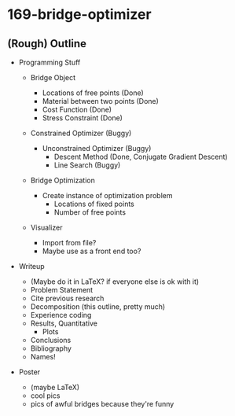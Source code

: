 # 169-bridge-optimizer

## (Rough) Outline
* Programming Stuff
    * Bridge Object
        * Locations of free points (Done)
        * Material between two points (Done)
        * Cost Function (Done)
        * Stress Constraint (Done)

    * Constrained Optimizer (Buggy)
        * Unconstrained Optimizer (Buggy)
            * Descent Method (Done, Conjugate Gradient Descent)
            * Line Search (Buggy)

    * Bridge Optimization
        * Create instance of optimization problem
            * Locations of fixed points
            * Number of free points

    * Visualizer
        * Import from file?
        * Maybe use as a front end too?

* Writeup
    * (Maybe do it in LaTeX? if everyone else is ok with it)
    * Problem Statement
    * Cite previous research
    * Decomposition (this outline, pretty much)
    * Experience coding
    * Results, Quantitative
        * Plots
    * Conclusions
    * Bibliography
    * Names!

* Poster
    * (maybe LaTeX)
    * cool pics
    * pics of awful bridges because they're funny
